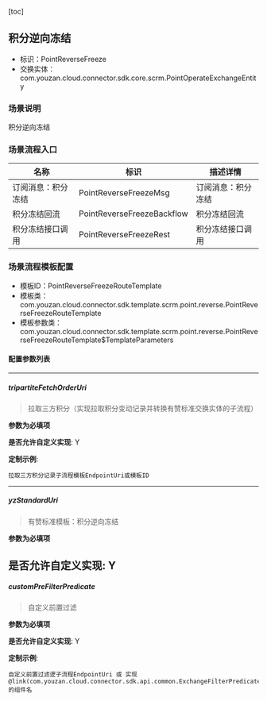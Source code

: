 [toc]

## 积分逆向冻结
- 标识：PointReverseFreeze
- 交换实体：com.youzan.cloud.connector.sdk.core.scrm.PointOperateExchangeEntity
### 场景说明
积分逆向冻结
### 场景流程入口

名称 | 标识 | 描述详情
---|---|---
订阅消息：积分冻结 | PointReverseFreezeMsg | 订阅消息：积分冻结
积分冻结回流 | PointReverseFreezeBackflow | 积分冻结回流
积分冻结接口调用 | PointReverseFreezeRest | 积分冻结接口调用

### 场景流程模板配置
- 模板ID：PointReverseFreezeRouteTemplate
- 模板类：com.youzan.cloud.connector.sdk.template.scrm.point.reverse.PointReverseFreezeRouteTemplate
- 模板参数类：com.youzan.cloud.connector.sdk.template.scrm.point.reverse.PointReverseFreezeRouteTemplate$TemplateParameters

#### 配置参数列表

---
##### tripartiteFetchOrderUri
> 拉取三方积分（实现拉取积分变动记录并转换有赞标准交换实体的子流程）

**参数为必填项**


**是否允许自定义实现**: Y

**定制示例**:
```
拉取三方积分记录子流程模板EndpointUri或模板ID
```
---
##### yzStandardUri
> 有赞标准模板：积分逆向冻结

**参数为必填项**


**是否允许自定义实现**: Y
---
##### customPreFilterPredicate
> 自定义前置过滤

**参数为必填项**


**是否允许自定义实现**: Y

**定制示例**:
```
自定义前置过滤逻子流程EndpointUri 或 实现@link(com.youzan.cloud.connector.sdk.api.common.ExchangeFilterPredicate)的组件名
```

